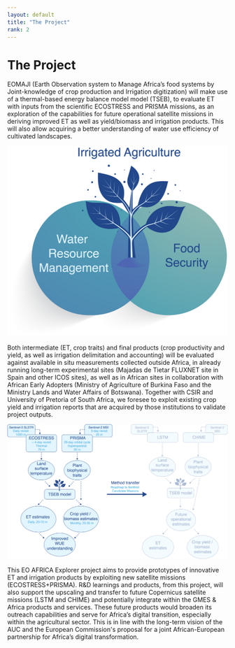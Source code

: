 ```yaml
---
layout: default
title: "The Project"
rank: 2
---
```


# The Project
EOMAJI (Earth Observation system to Manage Africa’s food systems by Joint-knowledge of crop production and Irrigation digitization) will make use of a thermal-based energy balance model model (TSEB), to evaluate ET with inputs from the scientific ECOSTRESS and PRISMA missions, as an exploration of the capabilities for future operational satellite missions in deriving improved ET as well as yield/biomass and irrigation products. This will also allow acquiring a better understanding of water use efficiency of cultivated landscapes. 

![EO-MAJI Flowchart](images/full_res/EOMAJI-objective.png "Project outcomes")

Both intermediate (ET, crop traits) and final products (crop productivity and yield, as well as irrigation delimitation and accounting) will be evaluated against available in situ measurements collected outside Africa, in already running long-term experimental sites (Majadas de Tietar FLUXNET site in Spain and other ICOS sites), as well as in African sites in collaboration with African Early Adopters (Ministry of Agriculture of Burkina Faso and the Ministry Lands and Water Affairs of Botswana). Together with CSIR and University of Pretoria of South Africa, we foresee to exploit existing crop yield and irrigation reports that are acquired by those institutions to validate project outputs.

![EO-MAJI Flowchart](images/full_res/EOMAJI-flowchart.png "Methodolgy flowchart. The left hand side of the graph shows the actual workflow while the right shaded hand depicts its transfer to LSTM and CHIME")

This EO AFRICA Explorer project aims to provide prototypes of innovative ET and irrigation products by exploiting new satellite missions (ECOSTRESS+PRISMA). R&D learnings and products, from this project, will also support the upscaling and transfer to future Copernicus satellite missions (LSTM and CHIME) and potentially integrate within the GMES & Africa products and services. These future products would broaden its outreach capabilities and serve for Africa’s digital transition, especially within the agricultural sector. This is in line with the long-term vision of the AUC and the European Commission's proposal for a joint African-European partnership for Africa’s digital transformation.
